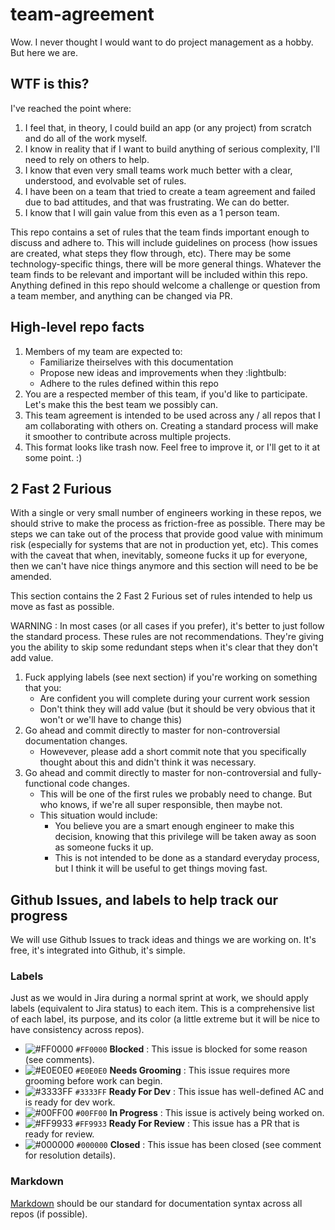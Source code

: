 # team-agreement
Wow.  I never thought I would want to do project management as a hobby.  But here we are.

## WTF is this?
I've reached the point where:
1. I feel that, in theory, I could build an app (or any project) from scratch and do all of the work myself.
1. I know in reality that if I want to build anything of serious complexity, I'll need to rely on others to help.
1. I know that even very small teams work much better with a clear, understood, and evolvable set of rules.
1. I have been on a team that tried to create a team agreement and failed due to bad attitudes, and that was frustrating.  We can do better.  
1. I know that I will gain value from this even as a 1 person team.  

This repo contains a set of rules that the team finds important enough to discuss and adhere to.  This will include guidelines on process (how issues are created, what steps they flow through, etc).  There may be some technology-specific things, there will be more general things.  Whatever the team finds to be relevant and important will be included within this repo.  Anything defined in this repo should welcome a challenge or question from a team member, and anything can be changed via PR.  

## High-level repo facts
1. Members of my team are expected to:
    * Familiarize theirselves with this documentation
    * Propose new ideas and improvements when they :lightbulb:
    * Adhere to the rules defined within this repo
1. You are a respected member of this team, if you'd like to participate.  Let's make this the best team we possibly can.
1. This team agreement is intended to be used across any / all repos that I am collaborating with others on.  Creating a standard process will make it smoother to contribute across multiple projects.
1.  This format looks like trash now.  Feel free to improve it, or I'll get to it at some point.  :) 

## 2 Fast 2 Furious
With a single or very small number of engineers working in these repos, we should strive to make the process as friction-free as possible.  There may be steps we can take out of the process that provide good value with minimum risk (especially for systems that are not in production yet, etc).  This comes with the caveat that when, inevitably, someone fucks it up for everyone, then we can't have nice things anymore and this section will need to be be amended.

This section contains the 2 Fast 2 Furious set of rules intended to help us move as fast as possible.

WARNING : In most cases (or all cases if you prefer), it's better to just follow the standard process.  These rules are not recommendations.  They're giving you the ability to skip some redundant steps when it's clear that they don't add value.
1. Fuck applying labels (see next section) if you're working on something that you:
    * Are confident you will complete during your current work session
    * Don't think they will add value (but it should be very obvious that it won't or we'll have to change this)
1. Go ahead and commit directly to master for non-controversial documentation changes.  
    * Howevever, please add a short commit note that you specifically thought about this and didn't think it was necessary.
1. Go ahead and commit directly to master for non-controversial and fully-functional code changes.
    * This will be one of the first rules we probably need to change.  But who knows, if we're all super responsible, then maybe not.
    * This situation would include:
        * You believe you are a smart enough engineer to make this decision, knowing that this privilege will be taken away as soon as someone fucks it up.
        * This is not intended to be done as a standard everyday process, but I think it will be useful to get things moving fast.

## Github Issues, and labels to help track our progress
We will use Github Issues to track ideas and things we are working on.  It's free, it's integrated into Github, it's simple.  

### Labels
Just as we would in Jira during a normal sprint at work, we should apply labels (equivalent to Jira status) to each item.  This is a comprehensive list of each label, its purpose, and its color (a little extreme but it will be nice to have consistency across repos).

* ![#FF0000](https://placehold.it/15/ff0000/000000?text=+) `#FF0000` **Blocked** : This issue is blocked for some reason (see comments).  
* ![#E0E0E0](https://placehold.it/15/e0e0e0/000000?text=+) `#E0E0E0` **Needs Grooming** : This issue requires more grooming before work can begin.  
* ![#3333FF](https://placehold.it/15/3333ff/000000?text=+) `#3333FF` **Ready For Dev** : This issue has well-defined AC and is ready for dev work. 
* ![#00FF00](https://placehold.it/15/00ff00/000000?text=+) `#00FF00` **In Progress** : This issue is actively being worked on.  
* ![#FF9933](https://placehold.it/15/ff9933/000000?text=+) `#FF9933` **Ready For Review** : This issue has a PR that is ready for review. 
* ![#000000](https://placehold.it/15/000000/000000?text=+) `#000000` **Closed** : This issue has been closed (see comment for resolution details).
 
### Markdown
[Markdown](https://www.markdownguide.org/basic-syntax/) should be our standard for documentation syntax across all repos (if possible). 
